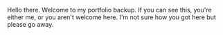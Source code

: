 Hello there. Welcome to my portfolio backup. If you can see this, you're either me, or you aren't welcome here. I'm not sure how you got here but please go away.